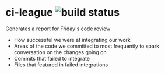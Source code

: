 # ci-league ![build status](https://github.com/quii/code-review-report/workflows/Test/badge.svg)

Generates a report for Friday's code review 

- How successful we were at integrating our work
- Areas of the code we committed to most frequently to spark conversation on the changes going on
- Commits that failed to integrate
- Files that featured in failed integrations